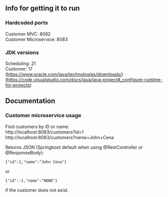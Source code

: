 ## Info for getting it to run

### Hardcoded ports

Customer MVC: 8082  
Customer Microservice: 8083  

### JDK versions

Scheduling: 21  
Customer: 17  
(https://www.oracle.com/java/technologies/downloads/)  
(https://code.visualstudio.com/docs/java/java-project#_configure-runtime-for-projects)  

## Documentation

### Customer microservice usage

Find customers by ID or name:  
http://localhost:8083/customers?id=1  
http://localhost:8083/customers?name=John+Cena  

Returns JSON (Springboot default when using @RestController or @ResponseBody):

```
{"id":1,"name":"John Cena"}
```
or
```
{"id":-1,"name":"NONE"}
```
if the customer does not exist.

